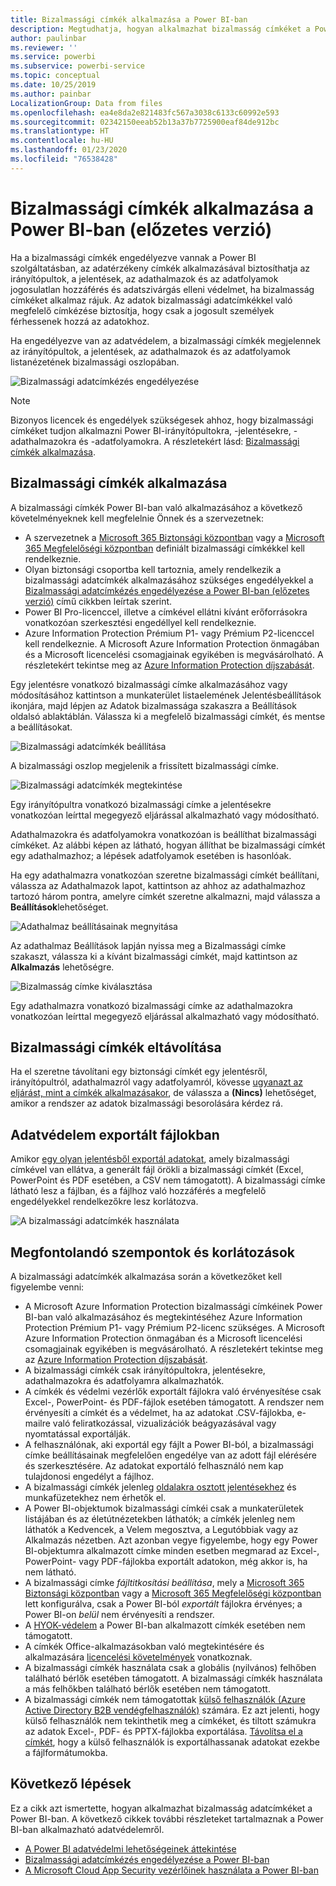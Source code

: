 ```yaml
---
title: Bizalmassági címkék alkalmazása a Power BI-ban
description: Megtudhatja, hogyan alkalmazhat bizalmasság címkéket a Power BI-ban
author: paulinbar
ms.reviewer: ''
ms.service: powerbi
ms.subservice: powerbi-service
ms.topic: conceptual
ms.date: 10/25/2019
ms.author: painbar
LocalizationGroup: Data from files
ms.openlocfilehash: ea4e8da2e821483fc567a3038c6133c60992e593
ms.sourcegitcommit: 02342150eeab52b13a37b7725900eaf84de912bc
ms.translationtype: HT
ms.contentlocale: hu-HU
ms.lasthandoff: 01/23/2020
ms.locfileid: "76538428"
---
```

# <a name="apply-data-sensitivity-labels-in-power-bi-preview"></a>Bizalmassági címkék alkalmazása a Power BI-ban (előzetes verzió)

Ha a bizalmassági címkék engedélyezve vannak a Power BI szolgáltatásban, az adatérzékeny címkék alkalmazásával biztosíthatja az irányítópultok, a jelentések, az adathalmazok és az adatfolyamok jogosulatlan hozzáférés és adatszivárgás elleni védelmet, ha bizalmasság címkéket alkalmaz rájuk. Az adatok bizalmassági adatcímkékkel való megfelelő címkézése biztosítja, hogy csak a jogosult személyek férhessenek hozzá az adatokhoz.

Ha engedélyezve van az adatvédelem, a bizalmassági címkék megjelennek az irányítópultok, a jelentések, az adathalmazok és az adatfolyamok listanézetének bizalmassági oszlopában.

![Bizalmassági adatcímkézés engedélyezése](media/service-security-apply-data-sensitivity-labels/apply-data-sensitivity-labels-01.png)

> [!NOTE]
> Bizonyos licencek és engedélyek szükségesek ahhoz, hogy bizalmassági címkéket tudjon alkalmazni Power BI-irányítópultokra, -jelentésekre, -adathalmazokra és -adatfolyamokra. A részletekért lásd: [Bizalmassági címkék alkalmazása](#applying-sensitivity-labels).

## <a name="applying-sensitivity-labels"></a>Bizalmassági címkék alkalmazása

A bizalmassági címkék Power BI-ban való alkalmazásához a következő követelményeknek kell megfelelnie Önnek és a szervezetnek:

* A szervezetnek a [Microsoft 365 Biztonsági központban](https://security.microsoft.com/) vagy a [Microsoft 365 Megfelelőségi központban](https://compliance.microsoft.com/) definiált bizalmassági címkékkel kell rendelkeznie.
* Olyan biztonsági csoportba kell tartoznia, amely rendelkezik a bizalmassági adatcímkék alkalmazásához szükséges engedélyekkel a [Bizalmassági adatcímkézés engedélyezése a Power BI-ban (előzetes verzió)](../admin/service-security-enable-data-sensitivity-labels.md#enable-data-sensitivity-labels) című cikkben leírtak szerint.
* Power BI Pro-licenccel, illetve a címkével ellátni kívánt erőforrásokra vonatkozóan szerkesztési engedéllyel kell rendelkeznie. 
* Azure Information Protection Prémium P1- vagy Prémium P2-licenccel kell rendelkeznie. A Microsoft Azure Information Protection önmagában és a Microsoft licencelési csomagjainak egyikében is megvásárolható. A részletekért tekintse meg az [Azure Information Protection díjszabását](https://azure.microsoft.com/pricing/details/information-protection/).

Egy jelentésre vonatkozó bizalmassági címke alkalmazásához vagy módosításához kattintson a munkaterület listaelemének Jelentésbeállítások ikonjára, majd lépjen az Adatok bizalmassága szakaszra a Beállítások oldalsó ablaktáblán. Válassza ki a megfelelő bizalmassági címkét, és mentse a beállításokat.

![Bizalmassági adatcímkék beállítása](media/service-security-apply-data-sensitivity-labels/apply-data-sensitivity-labels-02.png)

A bizalmassági oszlop megjelenik a frissített bizalmassági címke. 

![Bizalmassági adatcímkék megtekintése](media/service-security-apply-data-sensitivity-labels/apply-data-sensitivity-labels-03.png)

Egy irányítópultra vonatkozó bizalmassági címke a jelentésekre vonatkozóan leírttal megegyező eljárással alkalmazható vagy módosítható. 

Adathalmazokra és adatfolyamokra vonatkozóan is beállíthat bizalmassági címkéket. Az alábbi képen az látható, hogyan állíthat be bizalmassági címkét egy adathalmazhoz; a lépések adatfolyamok esetében is hasonlóak.

Ha egy adathalmazra vonatkozóan szeretne bizalmassági címkét beállítani, válassza az Adathalmazok lapot, kattintson az ahhoz az adathalmazhoz tartozó három pontra, amelyre címkét szeretne alkalmazni, majd válassza a **Beállítások**lehetőséget.

![Adathalmaz beállításainak megnyitása](media/service-security-apply-data-sensitivity-labels/apply-data-sensitivity-labels-05.png)

Az adathalmaz Beállítások lapján nyissa meg a Bizalmassági címke szakaszt, válassza ki a kívánt bizalmassági címkét, majd kattintson az **Alkalmazás** lehetőségre.

![Bizalmasság címke kiválasztása](media/service-security-apply-data-sensitivity-labels/apply-data-sensitivity-labels-06.png)

Egy adathalmazra vonatkozó bizalmassági címke az adathalmazokra vonatkozóan leírttal megegyező eljárással alkalmazható vagy módosítható.

## <a name="removing-sensitivity-labels"></a>Bizalmassági címkék eltávolítása
Ha el szeretne távolítani egy biztonsági címkét egy jelentésről, irányítópultról, adathalmazról vagy adatfolyamról, kövesse [ugyanazt az eljárást, mint a címkék alkalmazásakor](#applying-sensitivity-labels), de válassza a **(Nincs)** lehetőséget, amikor a rendszer az adatok bizalmassági besorolására kérdez rá. 

## <a name="data-protection-in-exported-files"></a>Adatvédelem exportált fájlokban

Amikor [egy olyan jelentésből exportál adatokat](https://docs.microsoft.com/power-bi/consumer/end-user-export), amely bizalmassági címkével van ellátva, a generált fájl örökli a bizalmassági címkét (Excel, PowerPoint és PDF esetében, a CSV nem támogatott). A bizalmassági címke látható lesz a fájlban, és a fájlhoz való hozzáférés a megfelelő engedélyekkel rendelkezőkre lesz korlátozva.

![A bizalmassági adatcímkék használata](media/service-security-apply-data-sensitivity-labels/apply-data-sensitivity-labels-04b.png)

## <a name="considerations-and-limitations"></a>Megfontolandó szempontok és korlátozások

A bizalmassági adatcímkék alkalmazása során a következőket kell figyelembe venni:

* A Microsoft Azure Information Protection bizalmassági címkéinek Power BI-ban való alkalmazásához és megtekintéséhez Azure Information Protection Prémium P1- vagy Prémium P2-licenc szükséges. A Microsoft Azure Information Protection önmagában és a Microsoft licencelési csomagjainak egyikében is megvásárolható. A részletekért tekintse meg az [Azure Information Protection díjszabását](https://azure.microsoft.com/pricing/details/information-protection/).
* A bizalmassági címkék csak irányítópultokra, jelentésekre, adathalmazokra és adatfolyamra alkalmazhatók.
* A címkék és védelmi vezérlők exportált fájlokra való érvényesítése csak Excel-, PowerPoint- és PDF-fájlok esetében támogatott. A rendszer nem érvényesíti a címkét és a védelmet, ha az adatokat .CSV-fájlokba, e-mailre való feliratkozással, vizualizációk beágyazásával vagy nyomtatással exportálják.
* A felhasználónak, aki exportál egy fájlt a Power BI-ból, a bizalmassági címke beállításainak megfelelően engedélye van az adott fájl elérésére és szerkesztésére. Az adatokat exportáló felhasználó nem kap tulajdonosi engedélyt a fájlhoz. 
* A bizalmassági címkék jelenleg [oldalakra osztott jelentésekhez]( https://docs.microsoft.com/power-bi/paginated-reports-report-builder-power-bi) és munkafüzetekhez nem érhetők el. 
* A Power BI-objektumok bizalmassági címkéi csak a munkaterületek listájában és az életútnézetekben láthatók; a címkék jelenleg nem láthatók a Kedvencek, a Velem megosztva, a Legutóbbiak vagy az Alkalmazás nézetben. Azt azonban vegye figyelembe, hogy egy Power BI-objektumra alkalmazott címke minden esetben megmarad az Excel-, PowerPoint- vagy PDF-fájlokba exportált adatokon, még akkor is, ha nem látható.
* A bizalmassági címke *fájltitkosítási beállítása*, mely a [Microsoft 365 Biztonsági központban](https://security.microsoft.com/) vagy a [Microsoft 365 Megfelelőségi központban](https://compliance.microsoft.com/) lett konfigurálva, csak a Power BI-ból *exportált* fájlokra érvényes; a Power BI-on *belül* nem érvényesíti a rendszer.
* A [HYOK-védelem](https://docs.microsoft.com/azure/information-protection/configure-adrms-restrictions) a Power BI-ban alkalmazott címkék esetében nem támogatott.
* A címkék Office-alkalmazásokban való megtekintésére és alkalmazására [licencelési követelmények](https://docs.microsoft.com/microsoft-365/compliance/sensitivity-labels-office-apps#subscription-and-licensing-requirements-for-sensitivity-labels) vonatkoznak.
* A bizalmassági címkék használata csak a globális (nyilvános) felhőben található bérlők esetében támogatott. A bizalmassági címkék használata a más felhőkben található bérlők esetében nem támogatott.
* A bizalmassági címkék nem támogatottak [külső felhasználók (Azure Active Directory B2B vendégfelhasználók)](../service-admin-azure-ad-b2b.md) számára. Ez azt jelenti, hogy külső felhasználók nem tekinthetik meg a címkéket, és tiltott számukra az adatok Excel-, PDF- és PPTX-fájlokba exportálása. [Távolítsa el a címkét](#removing-sensitivity-labels), hogy a külső felhasználók is exportálhassanak adatokat ezekbe a fájlformátumokba.

## <a name="next-steps"></a>Következő lépések

Ez a cikk azt ismertette, hogyan alkalmazhat bizalmasság adatcímkéket a Power BI-ban. A következő cikkek további részleteket tartalmaznak a Power BI-ban alkalmazható adatvédelemről. 

* [A Power BI adatvédelmi lehetőségeinek áttekintése](../admin/service-security-data-protection-overview.md)
* [Bizalmassági adatcímkézés engedélyezése a Power BI-ban](../admin/service-security-enable-data-sensitivity-labels.md)
* [A Microsoft Cloud App Security vezérlőinek használata a Power BI-ban](../admin/service-security-using-microsoft-cloud-app-security-controls.md)